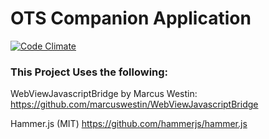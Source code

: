 # OTS Companion Application

[![Code Climate](https://codeclimate.com/github/jamesrwilliams/companion-app/badges/gpa.svg)](https://codeclimate.com/github/jamesrwilliams/companion-app)

### This Project Uses the following:

WebViewJavascriptBridge by Marcus Westin:
https://github.com/marcuswestin/WebViewJavascriptBridge

Hammer.js (MIT)
https://github.com/hammerjs/hammer.js